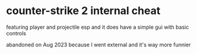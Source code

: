 # counter-strike 2 internal cheat 
featuring player and projectile esp
and it does have a simple gui with basic controls

abandoned on Aug 2023 because I went external and it's way more funnier
